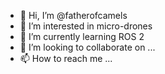 - 👋 Hi, I’m @fatherofcamels
- 👀 I’m interested in micro-drones 
- 🌱 I’m currently learning ROS 2
- 💞️ I’m looking to collaborate on ...
- 📫 How to reach me ...

<!---
fatherofcamels/fatherofcamels is a ✨ special ✨ repository because its `README.md` (this file) appears on your GitHub profile.
You can click the Preview link to take a look at your changes.
--->
